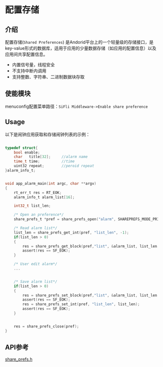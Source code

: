 # 配置存储

## 介绍

  配置存储(`Shared Preferences`) 是Andorid平台上的一个轻量级的存储接口，是key-value形式的数据库，适用于应用的少量数据存储（如应用的配置信息）以及应用间共享配置信息。

- 内置信号量，线程安全
- 不支持中断内调用
- 支持整数、字符串、二进制数据块存取


## 使能模块

  menuconfig配置菜单路径：`SiFli Middleware->Enable share preference`
  
## Usage
  以下是闹钟应用获取和存储闹钟列表的示例：

```c

typedef struct{
    bool enable;           
    char   title[32];     //alarm name
    time_t time;          //time
    uint32 repeat;        //peroid repeat
}alarm_info_t;


void app_alarm_main(int argc, char **argv)
{
    rt_err_t res = RT_EOK;
    alarm_info_t alarm_list[16];

    int32_t list_len;

    /* Open an preference*/
    share_prefs_t *pref = share_prefs_open("alarm", SHAREPREFS_MODE_PRIVATE);

    /* Read alarm list*/
    list_len = share_prefs_get_int(pref, "list_len", -1);
    if(list_len > 0)
    {
        res = share_prefs_get_block(pref,"list", &alarm_list, list_len * sizeof(alarm_info_t));
        assert(res == SF_EOK);
    }

	/* User edit alarm*/
    ...


    /* Save alarm list*/
    if(list_len > 0)
    {
        res = share_prefs_set_block(pref,"list", &alarm_list, list_len * sizeof(alarm_info_t));
        assert(res == SF_EOK);
        res = share_prefs_set_int(pref, "list_len", list_len);
        assert(res == SF_EOK);
    }


    res = share_prefs_close(pref);
}
```



## API参考
[share_prefs.h](middleware-share_prefs)
